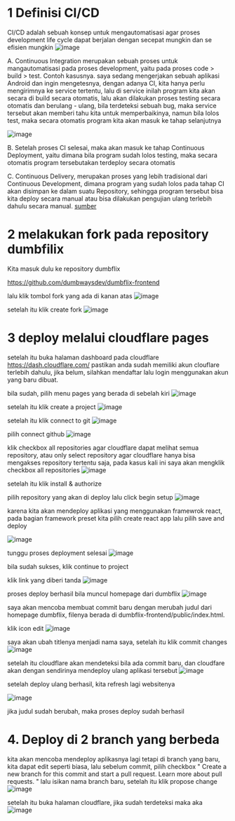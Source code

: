 # 1 Definisi CI/CD

CI/CD adalah sebuah konsep untuk mengautomatisasi agar proses development life cycle dapat berjalan dengan secepat mungkin dan se efisien mungkin
![image](https://user-images.githubusercontent.com/36489276/202966151-e58b7d46-b0f3-4b1b-bb1e-343300fd9135.png)

A. Continuous Integration
merupakan sebuah proses untuk mangautomatisasi pada proses development, yaitu pada proses code > build > test.
Contoh kasusnya. saya sedang mengerjakan sebuah aplikasi Android dan ingin mengetesnya, dengan adanya CI, kita hanya perlu mengirimnya ke service tertentu, lalu
di service inilah program kita akan secara di build secara otomatis, lalu akan dilakukan proses testing secara otomatis dan berulang - ulang, bila terdeteksi sebuah bug, maka service tersebut akan memberi tahu kita untuk memperbaikinya, namun bila lolos test, maka secara otomatis program kita akan masuk ke tahap selanjutnya

![image](https://user-images.githubusercontent.com/36489276/203846482-9a8dc324-b6bb-4eaf-867f-f346a18b2088.png)

B. Setelah proses CI selesai, maka akan masuk ke tahap Continuous Deployment, yaitu dimana bila program sudah lolos testing, maka secara otomatis program tersebutakan terdeploy secara otomatis

C. Continuous Delivery, merupakan proses yang lebih tradisional dari Continuous Development, dimana program yang sudah lolos pada tahap CI akan disimpan ke dalam suatu Repository, sehingga program tersebut bisa kita deploy secara manual atau 
bisa dilakukan pengujian ulang terlebih dahulu secara manual. [sumber](https://krisnaihsani.medium.com/automated-qa-deploy-menggunakan-gitlab-ci-cd-24d3a1c01564)

# 2 melakukan fork pada repository dumbfilix

Kita masuk dulu ke repository dumbflix

https://github.com/dumbwaysdev/dumbflix-frontend


lalu klik tombol fork yang ada di kanan atas
![image](https://user-images.githubusercontent.com/36489276/203003715-72450cf6-c828-4c63-a162-382acdb37545.png)

setelah itu klik create fork
![image](https://user-images.githubusercontent.com/36489276/203006190-d53b7113-cfaf-4d27-9186-3a8c59843507.png)

# 3 deploy melalui cloudflare pages 
setelah itu buka halaman dashboard pada cloudflare
https://dash.cloudflare.com/
pastikan anda sudah memiliki akun clouflare terlebih dahulu, jika belum, silahkan mendaftar lalu login menggunakan akun yang baru dibuat.

bila sudah, pilih menu pages yang berada di sebelah kiri
![image](https://user-images.githubusercontent.com/36489276/203007352-d2c7b1d4-95e9-4368-ac46-2b7ad238eef1.png)

setelah itu klik create a project
![image](https://user-images.githubusercontent.com/36489276/203007623-54a12e7d-72cf-449c-bf0f-77f256efc6fa.png)

setelah itu klik connect to git
![image](https://user-images.githubusercontent.com/36489276/203009540-58d60ace-04f5-4240-9353-4864f3464e2f.png)

pilih connect github
![image](https://user-images.githubusercontent.com/36489276/203013341-3a09acbf-e664-4552-b0a6-df20aab521fe.png)

klik checkbox all repositories agar cloudflare dapat melihat semua repository,
atau only select repository agar cloudflare hanya bisa mengakses repository tertentu saja, pada kasus kali ini saya akan mengklik checkbox all repositories
![image](https://user-images.githubusercontent.com/36489276/203013957-6fd1ad10-fc5a-4525-811c-bfd4d77c841c.png)

setelah itu klik install & authorize

pilih repository yang akan di deploy lalu click begin setup
![image](https://user-images.githubusercontent.com/36489276/203022172-6b2eca5a-07bb-4c75-ac58-36bda810e291.png)

karena kita akan mendeploy aplikasi yang menggunakan framewrok react, pada bagian framework preset kita pilih create react app
lalu pilih save and deploy

![image](https://user-images.githubusercontent.com/36489276/203022390-03fff030-a0cc-48d0-bee8-299d425ed361.png)

tunggu proses deployment selesai
![image](https://user-images.githubusercontent.com/36489276/203022822-84dddbbb-5102-4566-9fb0-932dee505098.png)

bila sudah sukses, klik continue to project

klik link yang diberi tanda
![image](https://user-images.githubusercontent.com/36489276/203024455-34d52f8a-535b-4498-83f4-ac12ef38bbd5.png)

proses deploy berhasil bila muncul homepage dari dumbflix
![image](https://user-images.githubusercontent.com/36489276/203024738-622a5a89-d4de-41a4-8ff6-9f616fa9c6c5.png)

saya akan mencoba membuat commit baru dengan merubah judul dari homepage dumbflix, filenya berada di dumbflix-frontend/public/index.html.

klik icon edit
![image](https://user-images.githubusercontent.com/36489276/203026106-a654bbad-a5d0-458e-882c-034e2902a8da.png)

saya akan ubah titlenya menjadi nama saya, setelah itu klik commit changes
![image](https://user-images.githubusercontent.com/36489276/203028398-21ae7e8d-6ec5-4a63-b8a4-46f818854067.png)

setelah itu cloudflare akan mendeteksi bila ada commit baru, dan cloudfare akan dengan sendirinya mendeploy ulang aplikasi tersebut
![image](https://user-images.githubusercontent.com/36489276/203028721-1fc49713-3014-4c4e-beae-7fd7fa6dfe54.png)

setelah deploy ulang berhasil, kita refresh lagi websitenya

![image](https://user-images.githubusercontent.com/36489276/203028877-6ee3bcee-95ed-4a28-833b-226c1406e0e7.png)

jika judul sudah berubah, maka proses deploy sudah berhasil


# 4. Deploy di 2 branch yang berbeda

kita akan mencoba mendeploy aplikasnya lagi tetapi di branch yang baru, kita dapat edit seperti biasa, lalu sebelum commit, 
pilih checkbox " Create a new branch for this commit and start a pull request. Learn more about pull requests. "
lalu isikan nama branch baru,
setelah itu klik propose change
![image](https://user-images.githubusercontent.com/36489276/203032162-726a1d33-a2a4-4f1e-94a6-2386b1a87b49.png)

setelah itu buka halaman cloudflare, jika sudah terdeteksi maka aka
![image](https://user-images.githubusercontent.com/36489276/203034270-b7e2dd5b-fdc6-42f6-a0f0-68cfcb4f4ab3.png)


